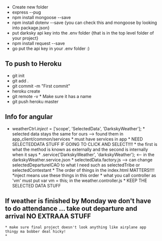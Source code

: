 * Create new folder
* express --pug
* npm install mongoose --save
* npm install dotenv --save {you can check this and mongoose by looking into package.json}
* put darksky api key into the .env folder {that is in the top level folder of your project}
* npm install request --save
* go put the api key in your .env folder :) 


## To push to Heroku
* git init
* git add .
* git commit -m "First commit"
* heroku create
* git remote -v 
        * Make sure it has a name
* git push heroku master       


## Info for angular
* weatherCtrl.$inject = ['$scope', 'SelectedData', 'DarkskyWeather'];
            * selected data stays the same for ours --> found them in app_client/common/services
            *  must have services in app
            *  NEED SELECTEDDATA STUFF IF GOING TO CLICK AND SELECT!!!!
            *  the first is what the method is known as externally and the second is internally when it says
                        * .service('DarkskyWeather', 'darkskyWeather'); <-- in the darkskyWeather.service.json
            *  selectedData.factory.js --> can change selectedDepartureICAO to what I need such as selectedTribe or selectedContestant
            *  The order of things in the index.html MATTERS!!!! 
                        *inject means use these things in this order
            * what you call controller as 'vm' must put var vm = this; in the weather.controller.js
            * KEEP THE SELECTED DATA STUFF
            
## If weather is finished by Monday we don't have to do attendance ... take out departure and arrival NO EXTRAAA STUFF
    * make sure final project doesn't look anything like airplane app thingy ma bobber deal hicky!
    * 